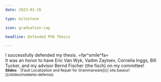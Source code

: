 ```yaml
---
date: 2023-01-26

type: milestone

icon: graduation-cap

headline: Defended PhD Thesis

---
```


I successfully defended my thesis. =far^smile^fa=
<br>
It was an honor to have Eric Van Wyk, Vadim Zaytsev, Cornelia Inggs,
Bill Tucker, and my advisor Bernd Fischer (the fisch) on my committee!
<br>
<small>**Slides:** &nbsp; [Fault Localization and Repair for Grammarware]({{ site.baseurl }}/slides/moeketsi-defense)</small>
